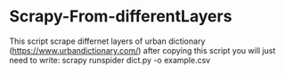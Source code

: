 # Scrapy-From-differentLayers
This script scrape differnet layers of urban dictionary (https://www.urbandictionary.com/) 
after copying this script you will just need to write: scrapy runspider dict.py -o example.csv 
